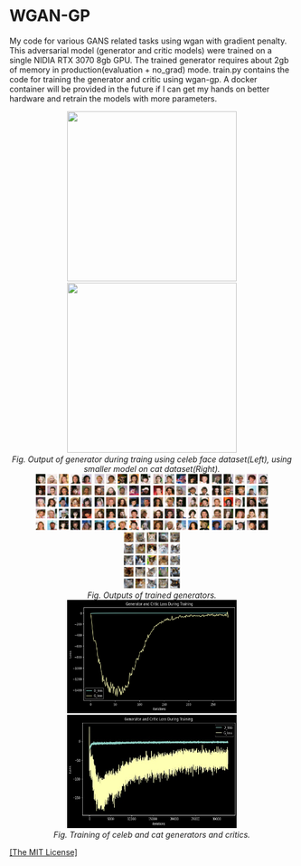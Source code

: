 <h1>WGAN-GP</h1>
<p>My code for various GANS related tasks using wgan with gradient penalty. This adversarial model (generator and critic models) were trained on a single NIDIA RTX 3070 8gb GPU. The trained generator requires about 2gb of memory in production(evaluation + no_grad) mode. train.py contains the code for training the generator and critic using wgan-gp. A docker container will be provided in the future if I can get my hands on better hardware and retrain the models with more parameters.</p>

<p align="center">
    <img width="300" height="300" src="https://github.com/AgamChopra/WGAN-GP/blob/main/img/Ggan_celeb_video.webm">
    <img width="300" height="300" src="https://github.com/AgamChopra/WGAN-GP/blob/main/img/cat_movie_quick.gif">
    <br><i>Fig. Output of generator during traing using celeb face dataset(Left), using smaller model on cat dataset(Right).</i><br>
    <img width="100" height="100" src="https://github.com/AgamChopra/WGAN-GP/blob/main/img/sample_celeb_predictions_5.png">
    <img width="100" height="100" src="https://github.com/AgamChopra/WGAN-GP/blob/main/img/sample_celeb_predictions_9.png">
    <img width="100" height="100" src="https://github.com/AgamChopra/WGAN-GP/blob/main/img/sample_celeb_predictions_13.png">
    <img width="100" height="100" src="https://github.com/AgamChopra/WGAN-GP/blob/main/img/sample_celeb_predictions_14.png">
    <img width="100" height="100" src="https://github.com/AgamChopra/WGAN-GP/blob/main/img/Figure%202022-06-02%20182811%20(15).png">
    <br><i>Fig. Outputs of trained generators.</i><br>
    <img width="300" height="200"src="https://github.com/AgamChopra/WGAN-GP/blob/main/img/training-celeb.png">
    <img width="300" height="200"src="https://github.com/AgamChopra/WGAN-GP/blob/main/img/training_loss.jpeg">
    <br><i>Fig. Training of celeb and cat generators and critics.</i><br>
</p>

<p><a href="https://raw.githubusercontent.com/AgamChopra/WGAN-GP/main/LICENSE" target="blank">[The MIT License]</a></p>
